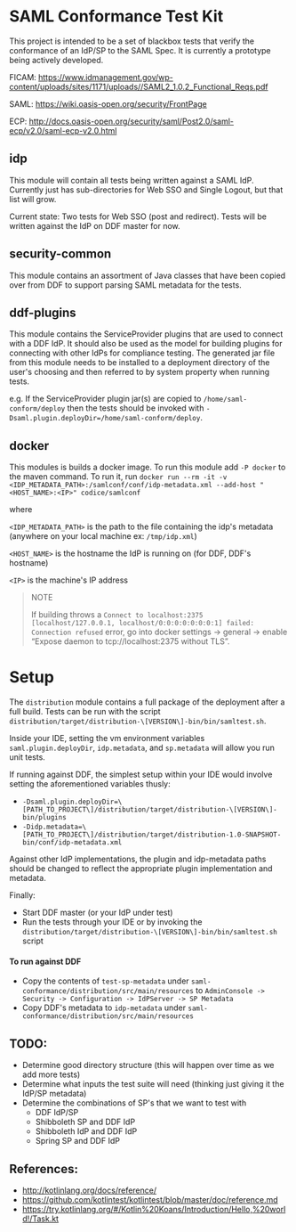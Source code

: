 # SAML Conformance Test Kit
This project is intended to be a set of blackbox tests that verify the conformance of an IdP/SP to the SAML Spec.
It is currently a prototype being actively developed.

FICAM: https://www.idmanagement.gov/wp-content/uploads/sites/1171/uploads//SAML2_1.0.2_Functional_Reqs.pdf

SAML: https://wiki.oasis-open.org/security/FrontPage

ECP: http://docs.oasis-open.org/security/saml/Post2.0/saml-ecp/v2.0/saml-ecp-v2.0.html

## idp
This module will contain all tests being written against a SAML IdP. 
Currently just has sub-directories for Web SSO and Single Logout, but that list will grow.

Current state: Two tests for Web SSO (post and redirect). 
Tests will be written against the IdP on DDF master for now.

## security-common
This module contains an assortment of Java classes that have been copied over from DDF to support parsing SAML metadata for the tests.

## ddf-plugins
This module contains the ServiceProvider plugins that are used to connect with
a DDF IdP. It should also be used as the model for building plugins for connecting
with other IdPs for compliance testing. The generated jar file from this module
needs to be installed to a deployment directory of the user's choosing and then
referred to by system property when running tests.

e.g. If the ServiceProvider plugin jar(s) are copied to `/home/saml-conform/deploy`
then the tests should be invoked with `-Dsaml.plugin.deployDir=/home/saml-conform/deploy`.

## docker
This modules is builds a docker image. To run this module add `-P docker` to the maven command.
To run it, run `docker run --rm -it -v <IDP_METADATA_PATH>:/samlconf/conf/idp-metadata.xml --add-host "<HOST_NAME>:<IP>" codice/samlconf`

where 

`<IDP_METADATA_PATH>` is the path to the file containing the idp's metadata (anywhere on your local machine ex: `/tmp/idp.xml`)

`<HOST_NAME>` is the hostname the IdP is running on (for DDF, DDF's hostname)

`<IP>` is the machine's IP address

>NOTE
>
>If building throws a `Connect to localhost:2375 [localhost/127.0.0.1, localhost/0:0:0:0:0:0:0:1] failed: Connection refused`
error, go into docker settings &rarr; general &rarr; enable “Expose daemon to tcp://localhost:2375 without TLS”.

# Setup
The `distribution` module contains a full package of the deployment after a full build.
Tests can be run with the script `distribution/target/distribution-\[VERSION\]-bin/bin/samltest.sh`.

Inside your IDE, setting the vm environment variables `saml.plugin.deployDir`,
`idp.metadata`, and `sp.metadata` will allow you run unit tests.

If running against DDF, the simplest setup within your IDE would involve setting the
aforementioned variables thusly:

- `-Dsaml.plugin.deployDir=\[PATH_TO_PROJECT\]/distribution/target/distribution-\[VERSION\]-bin/plugins`
- `-Didp.metadata=\[PATH_TO_PROJECT\]/distribution/target/distribution-1.0-SNAPSHOT-bin/conf/idp-metadata.xml`

Against other IdP implementations, the plugin and idp-metadata paths should be changed to reflect
the appropriate plugin implementation and metadata.

Finally:

- Start DDF master (or your IdP under test)
- Run the tests through your IDE or by invoking the `distribution/target/distribution-\[VERSION\]-bin/bin/samltest.sh`
script

#### To run against DDF
- Copy the contents of `test-sp-metadata` under `saml-conformance/distribution/src/main/resources` to `AdminConsole -> Security -> Configuration -> IdPServer -> SP Metadata`
- Copy DDF's metadata to `idp-metadata` under `saml-conformance/distribution/src/main/resources`

## TODO:
- Determine good directory structure (this will happen over time as we add more tests)
- Determine what inputs the test suite will need (thinking just giving it the IdP/SP metadata)
- Determine the combinations of SP's that we want to test with
  - DDF IdP/SP
  - Shibboleth SP and DDF IdP
  - Shibboleth IdP and DDF IdP
  - Spring SP and DDF IdP

## References:
 - http://kotlinlang.org/docs/reference/
 - https://github.com/kotlintest/kotlintest/blob/master/doc/reference.md
 - https://try.kotlinlang.org/#/Kotlin%20Koans/Introduction/Hello,%20world!/Task.kt